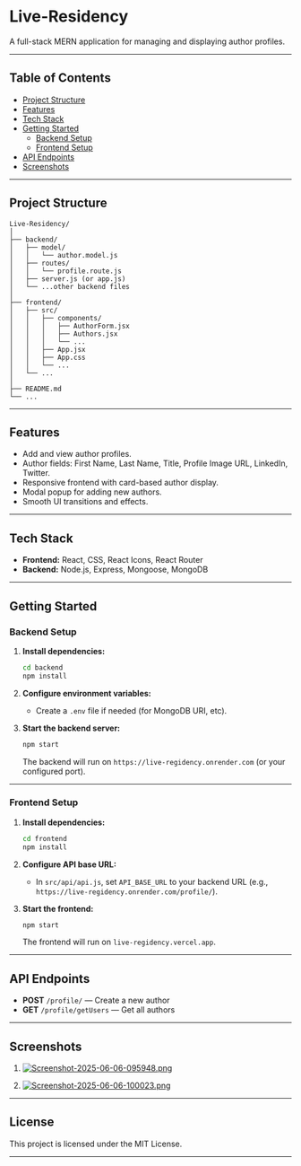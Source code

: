 # Live-Residency

A full-stack MERN application for managing and displaying author profiles.

---

## Table of Contents

- [Project Structure](#project-structure)
- [Features](#features)
- [Tech Stack](#tech-stack)
- [Getting Started](#getting-started)
  - [Backend Setup](#backend-setup)
  - [Frontend Setup](#frontend-setup)
- [API Endpoints](#api-endpoints)
- [Screenshots](#screenshots)

---

## Project Structure

```
Live-Residency/
│
├── backend/
│   ├── model/
│   │   └── author.model.js
│   ├── routes/
│   │   └── profile.route.js
│   ├── server.js (or app.js)
│   └── ...other backend files
│
├── frontend/
│   ├── src/
│   │   ├── components/
│   │   │   ├── AuthorForm.jsx
│   │   │   ├── Authors.jsx
│   │   │   └── ...
│   │   ├── App.jsx
│   │   ├── App.css
│   │   └── ...
│   └── ...
│
├── README.md
└── ...
```

---

## Features

- Add and view author profiles.
- Author fields: First Name, Last Name, Title, Profile Image URL, LinkedIn, Twitter.
- Responsive frontend with card-based author display.
- Modal popup for adding new authors.
- Smooth UI transitions and effects.

---

## Tech Stack

- **Frontend:** React, CSS, React Icons, React Router
- **Backend:** Node.js, Express, Mongoose, MongoDB

---

## Getting Started

### Backend Setup

1. **Install dependencies:**
   ```bash
   cd backend
   npm install
   ```

2. **Configure environment variables:**
   - Create a `.env` file if needed (for MongoDB URI, etc).

3. **Start the backend server:**
   ```bash
   npm start
   ```
   The backend will run on `https://live-regidency.onrender.com` (or your configured port).

---

### Frontend Setup

1. **Install dependencies:**
   ```bash
   cd frontend
   npm install
   ```

2. **Configure API base URL:**
   - In `src/api/api.js`, set `API_BASE_URL` to your backend URL (e.g., `https://live-regidency.onrender.com/profile/`).

3. **Start the frontend:**
   ```bash
   npm start
   ```
   The frontend will run on `live-regidency.vercel.app`.

---

## API Endpoints

- **POST** `/profile/` — Create a new author
- **GET** `/profile/getUsers` — Get all authors
---

## Screenshots

1. [![Screenshot-2025-06-06-095948.png](https://i.postimg.cc/t4wh9GR7/Screenshot-2025-06-06-095948.png)](https://postimg.cc/cv7KcjnN)

2. [![Screenshot-2025-06-06-100023.png](https://i.postimg.cc/4dTVhv9g/Screenshot-2025-06-06-100023.png)](https://postimg.cc/TyCpzD07)

---

## License

This project is licensed under the MIT License.

---
